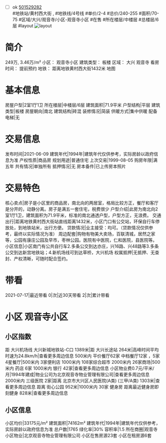 - [ ] ok [501529282](https://bj.5i5j.com/ershoufang/501529282.html)  
 #地铁站/黄村西大街 ,  #地铁线/4号线
#单价/2-4 #总价/240-255 #面积/70-75   #区域/大兴/观音寺/小区-观音寺小区 #在售 #所在楼层/中楼层 #总楼层/6层 #layout 
![layout](http://image2a.5i5j.com/bdir/layout/2f53d952a5b6410a854ab286ed1520a4.jpg_P5.jpg) 
# 简介 
 249万,  3.46万/m² 
小区： 观音寺小区
建筑类型： 板楼
区域： 大兴 观音寺
看房时间： 提前预约
地铁： 距离地铁黄村西大街1432米 地图
# 基本信息 
 房屋户型|2室1厅1卫
所在楼层|中楼层/6层
建筑面积|71.9平米
户型结构|平层
建筑类型|板楼
房屋朝向|南北
建筑结构|砖混
装修情况|简装
供暖方式|集中供暖
配备电梯|无
# 交易信息 
 发布时间|2021-06-09
建筑年代|1994年|建筑年代仅供参考，实际房龄以政府信息为准
产权性质|商品房
规划用途|普通住宅
上次交易|1999-08-05
购房年限|满五年
共有情况|单独所有
抵押情况|无
房本备件|已上传房本照片
# 交易特色 
 核心卖点|房子是小区里的商品房，南北向的两居室，格局比较方正，餐厅和客厅是分开的，动静分离。房子是满五一套住宅，税费很少
户型介绍|此房为南北向2室1厅1卫，建筑面积为71.9平米，标准的南北通透户型，户型方正，无浪费。
交通出行|距离地铁黄村西大街站直线距离1432米，小区门口有公交站，环保自行车停放处，到地铁站米，出行方便。
贷款情况|业主接受：均可。（贷款情况仅供参考，最终以实际情况为准）
周边配套|购物有物美大卖场，百联清城，居然之家等，公园有康庄公园及早市，枣林公园。医院有中医院，仁和医院，县医院等。
小区信息|小区南门有公共自行车2.多条公交到达亦庄，兴16路、兴48路等3.多条公交到达新宫地铁站；4.新机场线可到达草桥，大兴机场
权属抵押|无抵押、无查封、产权清晰，可随时配合签约。
# 带看 
 2021-07-17|最近带看	 0|次|近30天带看	 2|次|累计带看
# 小区 观音寺小区
## 小区指数 
 距 大兴机场线 大兴新城地铁站-C口 1389米|距 大兴长途站 264米|高峰时间平均时速为24.8km/h|查看更多周边信息
500米内 平价餐厅62家
中档餐厅12家 ，5家4星餐厅|500米内 3家便利店
1000米内 108家综合超市
2000米内 26家商场|500米内 药店 6家
1000米内 银行 42家|查看更多周边信息
小区物业费0.7元/平米/月|1994年建成|物业公司为北京观音寺物业管理有限公司|查看更多周边信息
2000米内 三级医院 2家|距离 北京市大兴区人民医院(A类) (三甲/A类) 1303米|查看更多周边信息
距离 街心公园 952米|1000米内 30家 健身房
距离最近健身房即刻健身 828米|查看更多周边信息
## 小区信息 
 小区均价|33175元/m²
建筑面积|74162m²
建筑年代|1994年|建筑年代仅供参考，实际房龄以政府信息为准
总户数|1765
绿化率|30%
容积率|1.5
所在商圈|观音寺
小区物业|北京观音寺物业管理有限公司
小区在售房源23套
小区在租房源6套
